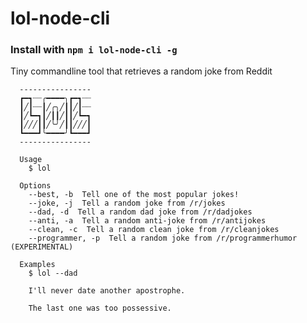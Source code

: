 # lol-node-cli

### Install with `npm i lol-node-cli -g`

  Tiny commandline tool that retrieves a random joke from Reddit

      ----------------
      ┏━┓┈┈╭━━━━╮┏━┓┈┈
      ┃╱┃┈┈┃╱╭╮╱┃┃╱┃┈┈
      ┃╱┗━┓┃╱┃┃╱┃┃╱┗━┓
      ┃╱╱╱┃┃╱╰╯╱┃┃╱╱╱┃
      ┗━━━┛╰━━━━╯┗━━━┛
      ----------------

      Usage
        $ lol

      Options
        --best, -b  Tell one of the most popular jokes!
        --joke, -j  Tell a random joke from /r/jokes
        --dad, -d  Tell a random dad joke from /r/dadjokes
        --anti, -a  Tell a random anti-joke from /r/antijokes
        --clean, -c  Tell a random clean joke from /r/cleanjokes
        --programmer, -p  Tell a random joke from /r/programmerhumor (EXPERIMENTAL)

      Examples
        $ lol --dad

        I'll never date another apostrophe.

        The last one was too possessive.
        
